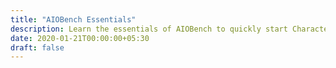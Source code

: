 ```yaml
---
title: "AIOBench Essentials"
description: Learn the essentials of AIOBench to quickly start Characterizing workloads on cloud instances
date: 2020-01-21T00:00:00+05:30
draft: false
---
```

